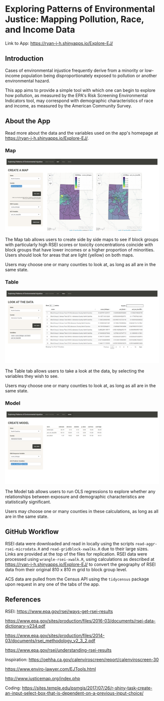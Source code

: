 # Exploring Patterns of Environmental Justice: Mapping Pollution, Race, and Income Data

Link to App: https://ryan-j-h.shinyapps.io/Explore-EJ/ 

## Introduction

Cases of environmental injustice frequently derive from a minority or low-income 
population being disproportionately exposed to pollution or another environmental 
hazard.

This app aims to provide a simple tool with which one can begin to explore how 
pollution, as measured by the EPA's Risk Screening Environmental Indicators tool, 
may correspond with demographic characteristics of race and income, as measured 
by the American Community Survey.

## About the App

Read more about the data and the variables used on the app's homepage at 
https://ryan-j-h.shinyapps.io/Explore-EJ/.

### Map

![](map.png)

The Map tab allows users to create side by side maps to see if block groups with 
particularly high RSEI scores or toxicity concentrations coincide with block 
groups that have lower incomes or a higher proportion of minorities. Users 
should look for areas that are light (yellow) on both maps.

Users may choose one or many counties to look at, as long as all are in the same 
state.

### Table

![](table.png)

The Table tab allows users to take a look at the data, by selecting the variables 
they wish to see.

Users may choose one or many counties to look at, as long as all are in the same 
state.

### Model

![](model.png)

The Model tab allows users to run OLS regressions to explore whether any 
relationships between exposure and demographic characteristics are 
statistically significant.

Users may choose one or many counties in these calculations, as long as all are 
in the same state.

## GitHub Workflow

RSEI data were downloaded and read in locally using the scripts 
`read-aggr-rsei-microdata.R` and `read-gridblock-xwalks.R` due to their large 
sizes. Links are provided at the top of the files for replication. RSEI data
were processed using `wrangle-rsei-xwalk.R`, using calculations as described at
https://ryan-j-h.shinyapps.io/Explore-EJ/ to convert the geography of RSEI data 
from their original 810 x 810 m grid to block group level.

ACS data are pulled from the Census API using the `tidycensus` package upon 
request in any one of the tabs of the app.

## References

RSEI:
https://www.epa.gov/rsei/ways-get-rsei-results

https://www.epa.gov/sites/production/files/2016-03/documents/rsei-data-dictionary-v234.pdf

https://www.epa.gov/sites/production/files/2014-03/documents/rsei_methodology_v2_3_2.pdf

https://www.epa.gov/rsei/understanding-rsei-results


Inspiration:
https://oehha.ca.gov/calenviroscreen/report/calenviroscreen-30

https://www.enviro-lawyer.com/EJTools.html

http://www.justicemap.org/index.php


Coding:
https://sites.temple.edu/psmgis/2017/07/26/r-shiny-task-create-an-input-select-box-that-is-dependent-on-a-previous-input-choice/
